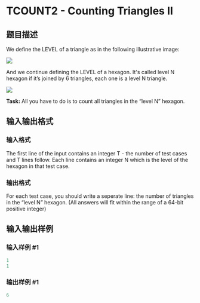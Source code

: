 # TCOUNT2 - Counting Triangles II

## 题目描述

We define the LEVEL of a triangle as in the following illustrative image:

![](https://cdn.luogu.com.cn/upload/vjudge_pic/SP1730/c8edf80b02c0246e6d8c8bf8821d8da784b7a23f.png)

And we continue defining the LEVEL of a hexagon. It's called level N hexagon if it’s joined by 6 triangles, each one is a level N triangle.

![](https://cdn.luogu.com.cn/upload/vjudge_pic/SP1730/dfe5783e2fdfaf260a0941036c24cbafd1c7de30.png)

**Task:** All you have to do is to count all triangles in the “level N” hexagon.

## 输入输出格式

### 输入格式

The first line of the input contains an integer T - the number of test cases and T lines follow. Each line contains an integer N which is the level of the hexagon in that test case.

### 输出格式

For each test case, you should write a seperate line: the number of triangles in the “level N” hexagon. (All answers will fit within the range of a 64-bit positive integer)

## 输入输出样例

### 输入样例 #1

```cpp
1
1
```


### 输出样例 #1

```cpp
6
```


